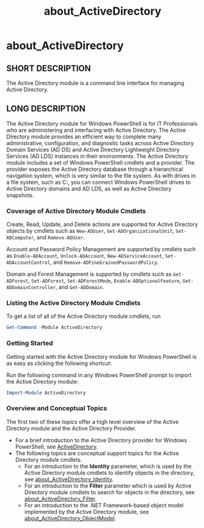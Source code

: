 ﻿---
title: about_ActiveDirectory
ms.date: 04/22/2013
description: The Active Directory module is a command line interface for managing Active Directory.
Locale: en-US
schema: 2.0.0
---

# about_ActiveDirectory

## SHORT DESCRIPTION

The Active Directory module is a command line interface for managing Active
Directory.

## LONG DESCRIPTION

The Active Directory module for Windows PowerShell is for IT Professionals who
are administering and interfacing with Active Directory. The Active Directory
module provides an efficient way to complete many administrative,
configuration, and diagnostic tasks across Active Directory Domain Services (AD
DS) and Active Directory Lightweight Directory Services (AD LDS) instances in
their environments. The Active Directory module includes a set of Windows
PowerShell cmdlets and a provider. The provider exposes the Active Directory
database through a hierarchical navigation system, which is very similar to the
file system. As with drives in a file system, such as C:, you can connect
Windows PowerShell drives to Active Directory domains and AD LDS, as well as
Active Directory snapshots.

### Coverage of Active Directory Module Cmdlets

Create, Read, Update, and Delete actions are supported for Active Directory
objects by cmdlets such as `New-ADUser`, `Get-ADOrganizationalUnit`,
`Set-ADComputer`, and `Remove-ADUser`.

Account and Password Policy Management are supported by cmdlets such as
`Enable-ADAccount`, `Unlock-ADAccount`, `New-ADServiceAccount`,
`Set-ADAccountControl`, and `Remove-ADFineGrainedPasswordPolicy`.

Domain and Forest Management is supported by cmdlets such as `Get-ADForest`,
`Set-ADForest`, `Set-ADForestMode`, `Enable-ADOptionalFeature`,
`Get-ADDomainController`, and `Get-ADDomain`.

### Listing the Active Directory Module Cmdlets

To get a list of all of the Active Directory module cmdlets, run

```powershell
Get-Command -Module ActiveDirectory
```

### Getting Started

Getting started with the Active Directory module for Windows PowerShell is as
easy as clicking the following shortcut:

Run the following command in any Windows PowerShell prompt to import the Active
Directory module:

```powershell
Import-Module ActiveDirectory
```

### Overview and Conceptual Topics

The first two of these topics offer a high level overview of the Active
Directory module and the Active Directory Provider.

- For a brief introduction to the Active Directory provider for Windows
  PowerShell, see [ActiveDirectory](../ActiveDirectory.md).
- The following topics are conceptual support topics for the Active Directory
  module cmdlets.
  - For an introduction to the **Identity** parameter, which is used by the
    Active Directory module cmdlets to identify objects in the directory, see
    [about_ActiveDirectory_Identity](about_ActiveDirectory_Identity.md).
  - For an introduction to the **Filter** parameter which is used by Active
    Directory module cmdlets to search for objects in the directory, see
    [about_ActiveDirectory_Filter](about_ActiveDirectory_Filter.md).
  - For an introduction to the .NET Framework-based object model implemented by
    the Active Directory module, see
    [about_ActiveDirectory_ObjectModel](about_ActiveDirectory_ObjectModel.md).
